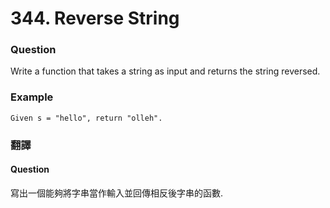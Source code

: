 # 344. Reverse String

### Question

Write a function that takes a string as input and returns the string reversed.  

### Example 

```
Given s = "hello", return "olleh".
```

### 翻譯

#### Question
寫出一個能夠將字串當作輸入並回傳相反後字串的函數.
